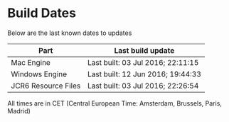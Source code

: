 # Build Dates

Below are the last known dates to updates

Part | Last build update
-----|-----
Mac Engine | Last built: 03 Jul 2016; 22:11:15
Windows Engine | Last built: 12 Jun 2016; 19:44:33
JCR6 Resource Files | Last built: 03 Jul 2016; 22:26:54
All times are in CET (Central European Time: Amsterdam, Brussels, Paris, Madrid)



